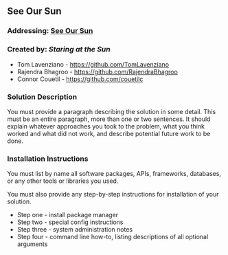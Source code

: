 ## See Our Sun

### Addressing: [See Our Sun](https://github.com/amnh/HackTheSolarSystem/wiki/See-Our-Sun)

### Created by: *Staring at the Sun*
* Tom Lavenziano - https://github.com/TomLavenziano
* Rajendra Bhagroo - https://github.com/RajendraBhagroo
* Connor Couetil - https://github.com/couetilc

### Solution Description

You must provide a paragraph describing the solution in some detail. This must be an entire paragraph, more than one or two sentences.
It should explain whatever approaches you took to the problem, what you think worked and what did not work, and describe potential future
work to be done.

### Installation Instructions

You must list by name all software packages, APIs, frameworks, databases, or any other tools or libraries you used.

You must also provide any step-by-step instructions for installation of your solution.
* Step one - install package manager
* Step two - special config instructions
* Step three - system administration notes
* Step four - command line how-to, listing descriptions of all optional arguments
